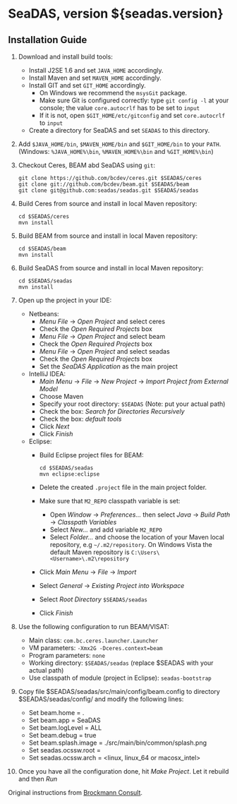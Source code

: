 SeaDAS, version ${seadas.version}
=================================

Installation Guide
------------------

1. Download and install build tools:
    *   Install J2SE 1.6 and set `JAVA_HOME` accordingly.
    *   Install Maven and set `MAVEN_HOME` accordingly.
    *   Install GIT and set `GIT_HOME` accordingly.
        *   On Windows we recommend the `msysGit` package.
        *   Make sure Git is configured correctly: type `git config -l` at your console; the value `core.autocrlf` has to be set to `input`
        *   If it is not, open `$GIT_HOME/etc/gitconfig` and set `core.autocrlf` to `input`
    *   Create a directory for SeaDAS and set `SEADAS` to this directory.

2.  Add `$JAVA_HOME/bin`, `$MAVEN_HOME/bin` and `$GIT_HOME/bin` to your `PATH`. (Windows:  `%JAVA_HOME%\bin`, `%MAVEN_HOME%\bin` and `%GIT_HOME%\bin`)

3.  Checkout Ceres, BEAM abd SeaDAS using `git`:

        git clone https://github.com/bcdev/ceres.git $SEADAS/ceres
	    git clone git://github.com/bcdev/beam.git $SEADAS/beam
        git clone git@github.com:seadas/seadas.git $SEADAS/seadas

4.  Build Ceres from source and install in local Maven repository: 

        cd $SEADAS/ceres
        mvn install

5.  Build BEAM from source and install in local Maven repository:

        cd $SEADAS/beam
        mvn install

6.  Build SeaDAS from source and install in local Maven repository:

        cd $SEADAS/seadas
        mvn install

6.  Open up the project in your IDE:
    *   Netbeans:
        +   *Menu File* -> *Open Project* and select ceres
        +   Check the *Open Required Projects* box
        +   *Menu File* -> *Open Project* and select beam
        +   Check the *Open Required Projects* box
        +   *Menu File* -> *Open Project* and select seadas
        +   Check the *Open Required Projects* box
        +   Set the *SeaDAS Application* as the main project
    *   IntelliJ IDEA:
        +   *Main Menu* -> *File* -> *New Project* -> *Import Project from External Model*
        +   Choose Maven
        +   Specify your root directory: `$SEADAS` (Note: put your actual path)
        +   Check the box: *Search for Directories Recursively*
        +   Check the box: *default tools*
        +   Click *Next* 
        +   Click *Finish*
    *   Eclipse:
        +   Build Eclipse project files for BEAM:

                cd $SEADAS/seadas
                mvn eclipse:eclipse
        +   Delete the created `.project` file in the main project folder.
        +   Make sure that `M2_REPO` classpath variable is set:
            -   Open *Window* -> *Preferences...* then select *Java* -> *Build Path* -> *Classpath Variables*
            -   Select *New...* and add variable `M2_REPO`
            -   Select *Folder...* and choose the location of your Maven local repository, e.g `~/.m2/repository`. On Windows Vista the default Maven repository is `C:\Users\<Username>\.m2\repository`
        +   Click *Main Menu* -> *File* -> *Import*
        +   Select *General* -> *Existing Project into Workspace*
        +   Select *Root Directory* `$SEADAS/seadas`
        +   Click *Finish*
        
7. Use the following configuration to run BEAM/VISAT:
    *   Main class: `com.bc.ceres.launcher.Launcher`
    *   VM parameters: `-Xmx2G -Dceres.context=beam`
    *   Program parameters: `none`
    *   Working directory: `$SEADAS/seadas` (replace $SEADAS with your actual path)
    *   Use classpath of module (project in Eclipse): `seadas-bootstrap`

8. Copy file $SEADAS/seadas/src/main/config/beam.config to directory $SEADAS/seadas/config/
    and modify the following lines:
    * Set beam.home = .
    * Set beam.app = SeaDAS
    * Set beam.logLevel = ALL
    * Set beam.debug = true
    * Set beam.splash.image = ./src/main/bin/common/splash.png
    * Set seadas.ocssw.root = <OCSSW root dirctory>
    * Set seadas.ocssw.arch = <linux, linux_64 or macosx_intel>

9. Once you have all the configuration done, hit *Make Project*. Let it rebuild and then *Run*

Original instructions from [Brockmann Consult][bc].
    
  [bc]: http://www.brockmann-consult.de/beam-wiki/display/BEAM/Build+from+Source

